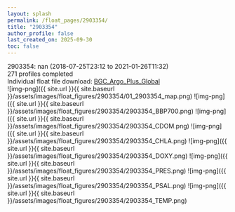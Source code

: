 ```yaml
---
layout: splash
permalink: /float_pages/2903354/
title: "2903354"
author_profile: false
last_created_on: 2025-09-30
toc: false
---
```

 
2903354: nan (2018-07-25T23:12 to 2021-01-26T11:32)\
271 profiles completed\
Individual float file download: [BGC_Argo_Plus_Global](https://ftp.soest.hawaii.edu/bgc_argo_plus/Individual_Floats/outliers_removed/2903354_Sprof_processed.nc)\
![img-png]({{ site.url }}{{ site.baseurl }}/assets/images/float_figures/2903354/01_2903354_map.png)
![img-png]({{ site.url }}{{ site.baseurl }}/assets/images/float_figures/2903354/2903354_BBP700.png)
![img-png]({{ site.url }}{{ site.baseurl }}/assets/images/float_figures/2903354/2903354_CDOM.png)
![img-png]({{ site.url }}{{ site.baseurl }}/assets/images/float_figures/2903354/2903354_CHLA.png)
![img-png]({{ site.url }}{{ site.baseurl }}/assets/images/float_figures/2903354/2903354_DOXY.png)
![img-png]({{ site.url }}{{ site.baseurl }}/assets/images/float_figures/2903354/2903354_PRES.png)
![img-png]({{ site.url }}{{ site.baseurl }}/assets/images/float_figures/2903354/2903354_PSAL.png)
![img-png]({{ site.url }}{{ site.baseurl }}/assets/images/float_figures/2903354/2903354_TEMP.png)
